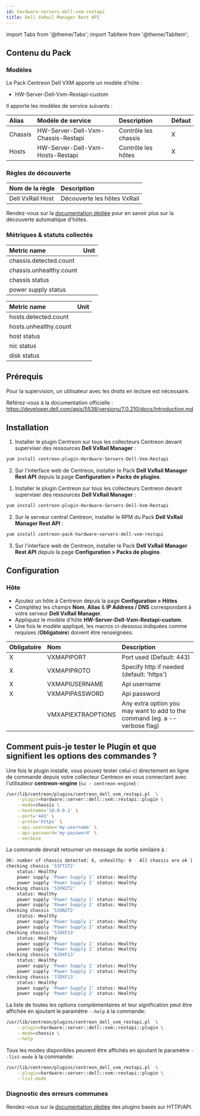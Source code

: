 ```yaml
---
id: hardware-servers-dell-vxm-restapi
title: Dell VxRail Manager Rest API
---
```

import Tabs from '@theme/Tabs';
import TabItem from '@theme/TabItem';

## Contenu du Pack

### Modèles

Le Pack Centreon Dell VXM apporte un modèle d'hôte :
* HW-Server-Dell-Vxm-Restapi-custom

Il apporte les modèles de service suivants :

| Alias   | Modèle de service                  | Description          | Défaut  |
|:--------|:-----------------------------------|:---------------------|:--------|
| Chassis | HW-Server-Dell-Vxm-Chassis-Restapi | Contrôle les chassis | X       |
| Hosts   | HW-Server-Dell-Vxm-Hosts-Restapi   | Contrôle les hôtes   | X       |

### Règles de découverte

<Tabs groupId="sync">
<TabItem value="Host" label="Host">

| Nom de la règle  | Description                                   |
|:-----------------|:----------------------------------------------|
| Dell VxRail Host | Découverte les hôtes VxRail                   |

Rendez-vous sur la [documentation dédiée](/docs/monitoring/discovery/hosts-discovery)
pour en savoir plus sur la découverte automatique d'hôtes.

</TabItem>
</Tabs>

### Métriques & statuts collectés

<Tabs groupId="sync">
<TabItem value="Chassis" label="Chassis">

| Metric name             | Unit  |
| :---------------------- | :---- |
| chassis.detected.count  |       |
| chassis.unhealthy.count |       |
| chassis status          |       |
| power supply status     |       |

</TabItem>
<TabItem value="Hosts" label="Hosts">

| Metric name           | Unit  |
| :-------------------- | :---- |
| hosts.detected.count  |       |
| hosts.unhealthy.count |       |
| host status           |       |
| nic status            |       |
| disk status           |       |

</TabItem>
</Tabs>

## Prérequis

Pour la supervision, un utilisateur avec les droits en lecture est nécessaire.

Référez-vous à la documentation officielle : https://developer.dell.com/apis/5538/versions/7.0.210/docs/Introduction.md

## Installation

<Tabs groupId="sync">
<TabItem value="Online License" label="Online License">

1. Installer le plugin Centreon sur tous les collecteurs Centreon devant superviser des ressources **Dell VxRail Manager** :

```bash
yum install centreon-plugin-Hardware-Servers-Dell-Vxm-Restapi
```

2. Sur l'interface web de Centreon, installer le Pack **Dell VxRail Manager Rest API** depuis la page **Configuration > Packs de plugins**.

</TabItem>

<TabItem value="Offline License" label="Offline License">

1. Installer le plugin Centreon sur tous les collecteurs Centreon devant superviser des ressources **Dell VxRail Manager** :

```bash
yum install centreon-plugin-Hardware-Servers-Dell-Vxm-Restapi
```

2. Sur le serveur central Centreon, installer le RPM du Pack **Dell VxRail Manager Rest API** :

```bash
yum install centreon-pack-hardware-servers-dell-vxm-restapi
```

3. Sur l'interface web de Centreon, installer le Pack **Dell VxRail Manager Rest API** depuis la page **Configuration > Packs de plugins**.

</TabItem>
</Tabs>

## Configuration

### Hôte

* Ajoutez un hôte à Centreon depuis la page **Configuration > Hôtes**
* Complétez les champs **Nom**, **Alias** & **IP Address / DNS** correspondant à votre serveur **Dell VxRail Manager**.
* Appliquez le modèle d'hôte **HW-Server-Dell-Vxm-Restapi-custom**.
* Une fois le modèle appliqué, les macros ci-dessous indiquées comme requises (**Obligatoire**) doivent être renseignées.


| Obligatoire | Nom                | Description                                                                |
| :---------- | :----------------- | :------------------------------------------------------------------------- |
| X           | VXMAPIPORT         | Port used (Default: 443)                                                   |
| X           | VXMAPIPROTO        | Specify http if needed (default: 'https')                                  |
| X           | VXMAPIUSERNAME     | Api username                                                               |
| X           | VXMAPIPASSWORD     | Api password                                                               |
|             | VMXAPIEXTRAOPTIONS | Any extra option you may want to add to the command (eg. a --verbose flag) |

## Comment puis-je tester le Plugin et que signifient les options des commandes ? 

Une fois le plugin installé, vous pouvez tester celui-ci directement en ligne
de commande depuis votre collecteur Centreon en vous connectant avec
l'utilisateur **centreon-engine** (`su - centreon-engine`) :

```bash
/usr/lib/centreon/plugins/centreon_dell_vxm_restapi.pl  \
    --plugin=hardware::server::dell::vxm::restapi::plugin \
    --mode=chassis \
    --hostname='10.0.0.1' \
    --port='443' \
    --proto='https' \
    --api-username='my-username' \
    --api-password='my-password' \
    --verbose
```

La commande devrait retourner un message de sortie similaire à :

```bash
OK: number of chassis detected: 6, unhealthy: 0 - All chassis are ok | 'chassis.detected.count'=6;;;0; 'chassis.unhealthy.count'=0;;;0;
checking chassis '53FT2T2'
    status: Healthy
    power supply 'Power Supply 1' status: Healthy
    power supply 'Power Supply 2' status: Healthy
checking chassis '53FW2T2'
    status: Healthy
    power supply 'Power Supply 1' status: Healthy
    power supply 'Power Supply 2' status: Healthy
checking chassis '53GN2T2'
    status: Healthy
    power supply 'Power Supply 1' status: Healthy
    power supply 'Power Supply 2' status: Healthy
checking chassis '5JDXF13'
    status: Healthy
    power supply 'Power Supply 1' status: Healthy
    power supply 'Power Supply 2' status: Healthy
checking chassis '6JDXF13'
    status: Healthy
    power supply 'Power Supply 1' status: Healthy
    power supply 'Power Supply 2' status: Healthy
checking chassis '7JDXF13'
    status: Healthy
    power supply 'Power Supply 1' status: Healthy
    power supply 'Power Supply 2' status: Healthy
```

La liste de toutes les options complémentaires et leur signification peut être
affichée en ajoutant le paramètre `--help` à la commande:

```bash
/usr/lib/centreon/plugins/centreon_dell_vxm_restapi.pl  \
    --plugin=hardware::server::dell::vxm::restapi::plugin \
    --mode=chassis \
    --help
```

Tous les modes disponibles peuvent être affichés en ajoutant le paramètre 
`--list-mode` à la commande:

```bash
/usr/lib/centreon/plugins/centreon_dell_vxm_restapi.pl  \
    --plugin=hardware::server::dell::vxm::restapi::plugin \
    --list-mode
```

### Diagnostic des erreurs communes

Rendez-vous sur la [documentation dédiée](../getting-started/how-to-guides/troubleshooting-plugins.md#http-and-api-checks)
des plugins basés sur HTTP/API.
